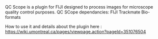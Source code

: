 QC Scope is a plugin for FIJI designed to process images for microscope quality control purposes.
QC SCope dependancies:
FIJI
Trackmate
Bio-formats

How to use it and details about the plugin here : https://wiki.umontreal.ca/pages/viewpage.action?pageId=351076504

